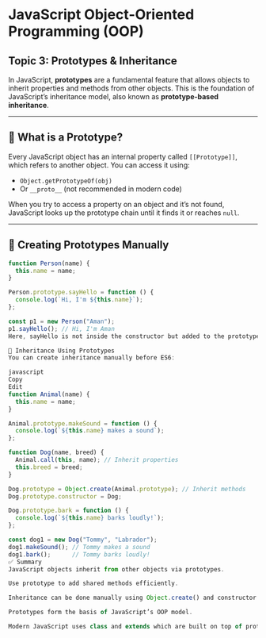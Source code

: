 # JavaScript Object-Oriented Programming (OOP)
## Topic 3: Prototypes & Inheritance

In JavaScript, **prototypes** are a fundamental feature that allows objects to inherit properties and methods from other objects. This is the foundation of JavaScript’s inheritance model, also known as **prototype-based inheritance**.

---

## 🔹 What is a Prototype?

Every JavaScript object has an internal property called `[[Prototype]]`, which refers to another object. You can access it using:

- `Object.getPrototypeOf(obj)`
- Or `__proto__` (not recommended in modern code)

When you try to access a property on an object and it’s not found, JavaScript looks up the prototype chain until it finds it or reaches `null`.

---

## 🔹 Creating Prototypes Manually

```javascript
function Person(name) {
  this.name = name;
}

Person.prototype.sayHello = function () {
  console.log(`Hi, I'm ${this.name}`);
};

const p1 = new Person("Aman");
p1.sayHello(); // Hi, I'm Aman
Here, sayHello is not inside the constructor but added to the prototype, so it's shared among all instances.

🔹 Inheritance Using Prototypes
You can create inheritance manually before ES6:

javascript
Copy
Edit
function Animal(name) {
  this.name = name;
}

Animal.prototype.makeSound = function () {
  console.log(`${this.name} makes a sound`);
};

function Dog(name, breed) {
  Animal.call(this, name); // Inherit properties
  this.breed = breed;
}

Dog.prototype = Object.create(Animal.prototype); // Inherit methods
Dog.prototype.constructor = Dog;

Dog.prototype.bark = function () {
  console.log(`${this.name} barks loudly!`);
};

const dog1 = new Dog("Tommy", "Labrador");
dog1.makeSound(); // Tommy makes a sound
dog1.bark();      // Tommy barks loudly!
✅ Summary
JavaScript objects inherit from other objects via prototypes.

Use prototype to add shared methods efficiently.

Inheritance can be done manually using Object.create() and constructor chaining.

Prototypes form the basis of JavaScript’s OOP model.

Modern JavaScript uses class and extends which are built on top of prototypes.